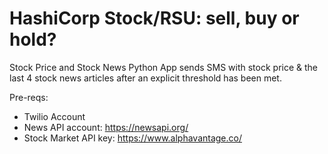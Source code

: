 # HashiCorp Stock/RSU: sell, buy or hold? 
Stock Price and Stock News Python App sends SMS with stock price & the last 4 stock news articles after an explicit threshold has been met. 

Pre-reqs:
- Twilio Account
- News API account: https://newsapi.org/
- Stock Market API key: https://www.alphavantage.co/ 
